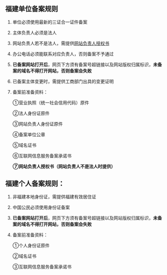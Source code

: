 ## 福建单位备案规则

1. 单位必须使用最新的三证合一证件备案

2. 主体负责人必须是法人

3. 网站负责人若不是法人，需提供[网站负责人授权书](https://badownload.s3.cn-north-1.jdcloud-oss.com/buchongziliao/fujian/fujianshouquanshu.doc)

4. 办公电话必须能联系对应负责人，否则备案不予通过

5.  **已备案网站打开后**，网页下方须有备案号超链接以及网站版权归属标识，**未备案的域名不得打开网站，否则备案会失败**

7. 已备案主体变更时，需提供工商部门出具的变更证明

8. 备案前准备资料：

   ①营业执照（统一社会信用代码）原件

   ②法人身份证原件

   ③网站负责人身份证原件

   ④备案单位公章
   
   ⑤域名证书
   
   ⑥互联网信息服务备案承诺书

   **⑦网站负责人授权书（网站负责人不是法人时提供）**

   
   

## 福建个人备案规则：

1. 非福建本地身份证，需提供福建有效居住证

2. 中国公民必须使用身份证备案

3. **已备案网站打开后**，网页下方须有备案号超链接以及网站版权归属标识，**未备案的域名不得打开网站，否则备案会失败**

4. 备案前准备资料：

   ①个人身份证原件
   
   ②域名证书
   
   ③互联网信息服务备案承诺书

 
